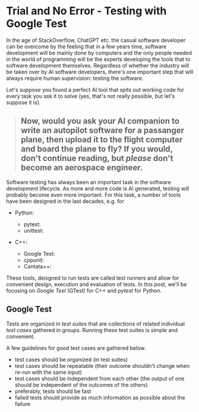 # Trial and No Error - Testing with Google Test

In the age of StackOverflow, ChatGPT etc. the casual software developer can be overcome by the feeling that in a few years time, software development will be mainly done by computers and the only people needed in the world of programming will be the experts developing the tools that to software development themselves. Regardless of whether the industry will be taken over by AI software developers, there's one important step that will always require human supervision: testing the software.

Let's suppose you found a perfect AI tool that spits out working code for every task you ask it to solve (yes, that's not really possible, but let's suppose it is).

> ## Now, would you ask your AI companion to write an autopilot software for a passanger plane, then upload it to the flight computer and board the plane to fly? If you would, don't continue reading, but *please* don't become an aerospace engineer.

Software testing has always been an important task in the software development lifecycle. As more and more code is AI generated, testing will probably become even more important. For this task, a number of tools have been designed in the last decades, e.g. for

* Python:
  - pytest:
  - unittest:
    
* C++:
  - Google Test:
  - cppunit:
  - Cantata++:
 
These tools, deisgned to run tests are called test runners and allow for convenient design, execution and evaluation of tests. In this post, we'll be focusing on *Google Test* (GTest) for C++ and *pytest* for Python.


## Google Test

Tests are organized in *test suites* that are collections of related individual *test cases* gathered in groups. Running these test suites is simple and convenient.

A few guidelines for good test cases are gathered below.

* test cases should be organized (in test suites)
* test cases should be repeatable (their outcome shouldn't change when re-run with the same input)
* test cases should be independent from each other (the output of one should be independent of the outcomes of the others)
* preferably, tests should be fast
* failed tests should provide as much information as possible about the failure
